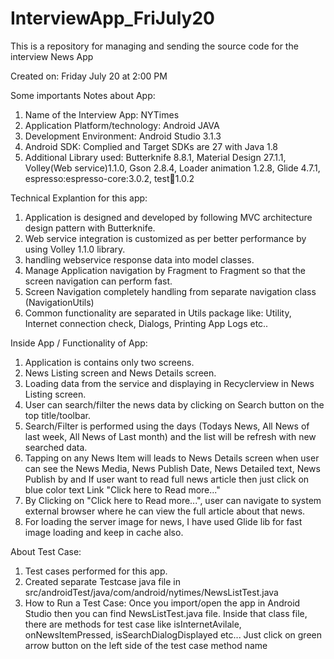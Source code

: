 # InterviewApp_FriJuly20
This is a repository for managing and sending the source code for the interview News App

Created on: Friday July 20 at 2:00 PM

Some importants Notes about App:

1. Name of the Interview App: NYTimes
2. Application Platform/technology: Android JAVA
3. Development Environment: Android Studio 3.1.3
4. Android SDK: Complied and Target SDKs are 27 with Java 1.8
5. Additional Library used: Butterknife 8.8.1, Material Design 27.1.1, Volley(Web service)1.1.0, Gson 2.8.4, Loader animation 1.2.8, Glide    4.7.1, espresso:espresso-core:3.0.2, test:runner:1.0.2

Technical Explantion for this app:
1. Application is designed and developed by following MVC architecture design pattern with Butterknife.
2. Web service integration is customized as per better performance by using Volley 1.1.0 library.
3. handling webservice response data into model classes.
4. Manage Application navigation by Fragment to Fragment so that the screen navigation can perform fast.
5. Screen Navigation completely handling from separate navigation class (NavigationUtils)
6. Common functionality are separated in Utils package like: Utility, Internet connection check, Dialogs, Printing App Logs etc..

Inside App / Functionality of App:
1. Application is contains only two screens.
2. News Listing screen and News Details screen.
3. Loading data from the service and displaying in Recyclerview in News Listing screen.
4. User can search/filter the news data by clicking on Search button on the top title/toolbar.
5. Search/Filter is performed using the days (Todays News, All News of last week, All News of Last month) and the list will be refresh with new searched data.
6. Tapping on any News Item will leads to News Details screen when user can see the News Media, News Publish Date, News Detailed text, News Publish by and If user want to read full news article then just click on blue color text Link "Click here to Read more..."
7. By Clicking on "Click here to Read more...", user can navigate to system external browser where he can view the full article about that news.
8. For loading the server image for news, I have used Glide lib for fast image loading and keep in cache also.


About Test Case:
1. Test cases performed for this app.
2. Created separate Testcase java file in src/androidTest/java/com/android/nytimes/NewsListTest.java
3. How to Run a Test Case: Once you import/open the app in Android Studio then you can find NewsListTest.java file. Inside that class file, there are methods for test case like isInternetAvilale, onNewsItemPressed, isSearchDialogDisplayed etc... Just click on green arrow button on the left side of the test case method name
